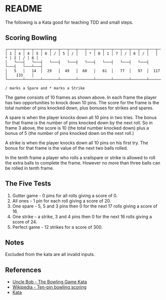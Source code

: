 # README

The following is a Kata good for teaching TDD and small steps.

## Scoring Bowling

```
┌───┬───┬───┬───┬───┬───┬───┬───┬───┬───┬───┬───┬───┬───┬───┬───┬───┬───┬───┬───┬───┐
│ 1 │ 4 │ 4 │ 5 │ 6 │ / │ 5 │ / │   │ * │ 0 │ 1 │ 7 │ / │ 6 │ / │   │ * │ 2 │ / │ 6 │
│   └───┤   └───┤   └───┤   └───┤   └───┤   └───┤   └───┤   └───┤   └───┤   └───┴───┤
│   5   │   14  │  29   │  49   │  60   │   61  │   77  │   97  │  117  │    133    │
└───────┴───────┴───────┴───────┴───────┴───────┴───────┴───────┴───────┴───────────┘

/ marks a Spare and * marks a Strike
```

The game consists of 10 frames as shown above. In each frame the player has two opportunities to knock down 10 pins. The score for the frame is the total number of pins knocked down, plus bonuses for strikes and spares.

A spare is when the player knocks down all 10 pins in two tries. The bonus for that frame is the number of pins knocked down by the next roll. So in frame 3 above, the score is 10 (the total number knocked down) plus a bonus of 5 (the number of pins knocked down on the next roll.)

A strike is when the player knocks down all 10 pins on his first try. The bonus for that frame is the value of the next two balls rolled.

In the tenth frame a player who rolls a srailspare or strike is allowed to roll the extra balls to complete the frame. However no more than three balls can be rolled in tenth frame.

## The Five Tests

1. Gutter game - 0 pins for all rolls giving a score of 0.
2. All ones - 1 pin for each roll giving a score of 20. 
3. One spare - 5, 5 and 3 pins then 0 for the next 17 rolls giving a score of 16.
4. One strike - a strike, 3 and 4 pins then 0 for the next 16 rolls giving a score of 24.
5. Perfect game - 12 strikes for a score of 300.

## Notes

Excluded from the kata are all invalid inputs.

## References

* [Uncle Bob - The Bowling Game Kata](http://www.butunclebob.com/ArticleS.UncleBob.TheBowlingGameKata)
* [Wikipedia - Ten-pin bowling scoring](https://en.wikipedia.org/wiki/Ten-pin_bowling#Scoring)
* [Kata](https://en.wikipedia.org/wiki/Kata_(programming))
